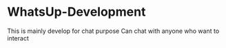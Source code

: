 # WhatsUp-Development
This is mainly develop for chat purpose
Can chat with anyone who want to interact 
